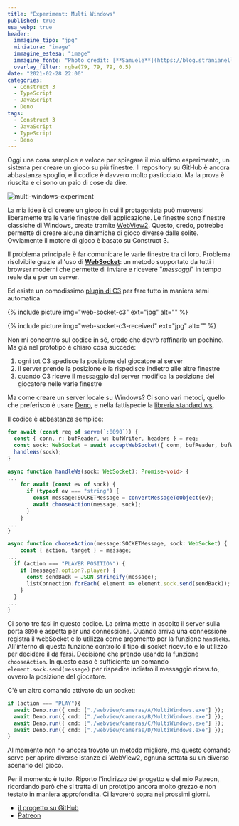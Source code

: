 ```yaml
---
title: "Experiment: Multi Windows"
published: true
usa_webp: true
header:
  immagine_tipo: "jpg"
  miniatura: "image"
  immagine_estesa: "image"
  immagine_fonte: "Photo credit: [**Samuele**](https://blog.stranianelli.com/)"
  overlay_filter: rgba(79, 79, 79, 0.5)
date: "2021-02-28 22:00"
categories:
  - Construct 3
  - TypeScript
  - JavaScript
  - Deno
tags:
  - Construct 3
  - JavaScript
  - TypeScript
  - Deno
---
```


Oggi una cosa semplice e veloce per spiegare il mio ultimo esperimento, un sistema per creare un gioco su più finestre. Il repository su GitHub è ancora abbastanza spoglio, e il codice è davvero molto pasticciato. Ma la prova è riuscita e ci sono un paio di cose da dire.

![multi-windows-experiment](https://raw.githubusercontent.com/el3um4s/strani-anelli-blog/master/_posts/2021/2021-02-28-multi-windows-experiment/test-2021.02.28.gif)

La mia idea è di creare un gioco in cui il protagonista può muoversi liberamente tra le varie finestre dell'applicazione. Le finestre sono finestre classiche di Windows, create tramite [WebView2](https://blog.stranianelli.com/deno-c3-and-webview/). Questo, credo, potrebbe permette di creare alcune dinamiche di gioco diverse dalle solite. Ovviamente il motore di gioco è basato su Construct 3.

Il problema principale è far comunicare le varie finestre tra di loro. Problema risolvibile grazie all'uso di [**WebSocket**](https://developer.mozilla.org/en-US/docs/Web/API/WebSocket): un metodo supportato da tutti i browser moderni che permette di inviare e ricevere "_messaggi_" in tempo reale da e per un server.

Ed esiste un comodissimo [plugin di C3](https://www.construct.net/en/make-games/manuals/construct-3/plugin-reference/websocket) per fare tutto in maniera semi automatica 

{% include picture img="web-socket-c3" ext="jpg" alt="" %}

{% include picture img="web-socket-c3-received" ext="jpg" alt="" %}

Non mi concentro sul codice in sé, credo che dovrò raffinarlo un pochino. Ma già nel prototipo è chiaro cosa succede:

1. ogni tot C3 spedisce la posizione del giocatore al server
2. il server prende la posizione e la rispedisce indietro alle altre finestre
3. quando C3 riceve il messaggio dal server modifica la posizione del giocatore nelle varie finestre

Ma come creare un server locale su Windows? Ci sono vari metodi, quello che preferisco è usare [Deno](https://deno.land/), e nella fattispecie la [libreria standard ws](https://deno.land/std/ws).

Il codice è abbastanza semplice:

```ts
for await (const req of serve(`:8090`)) {
  const { conn, r: bufReader, w: bufWriter, headers } = req;
  const sock: WebSocket = await acceptWebSocket({ conn, bufReader, bufWriter, headers });
  handleWs(sock);
}

async function handleWs(sock: WebSocket): Promise<void> {
...
    for await (const ev of sock) {
      if (typeof ev === "string") {
        const message:SOCKETMessage = convertMessageToObject(ev);
        await chooseAction(message, sock);
      }
    }
...
}

async function chooseAction(message:SOCKETMessage, sock: WebSocket) {
    const { action, target } = message;
...
  if (action === "PLAYER POSITION") {
    if (message?.option?.player) {
      const sendBack = JSON.stringify(message);
      listConnection.forEach( element => element.sock.send(sendBack));
    }
  }
...
}
```

Ci sono tre fasi in questo codice. La prima mette in ascolto il server sulla porta `8090` e aspetta per una connessione. Quando arriva una connessione registra il webSocket e lo utilizza come argomento per la funzione `handleWs`. All'interno di questa funzione controllo il tipo di socket ricevuto e lo utilizzo per decidere il da farsi. Decisione che prendo usando la funzione `chooseAction`. In questo caso è sufficiente un comando `element.sock.send(message)` per rispedire indietro il messaggio ricevuto, ovvero la posizione del giocatore.

C'è un altro comando attivato da un socket:

```ts
if (action === "PLAY"){
  await Deno.run({ cmd: ["./webview/cameras/A/MultiWindows.exe"] });
  await Deno.run({ cmd: ["./webview/cameras/B/MultiWindows.exe"] });
  await Deno.run({ cmd: ["./webview/cameras/C/MultiWindows.exe"] });
  await Deno.run({ cmd: ["./webview/cameras/D/MultiWindows.exe"] });
}
```

Al momento non ho ancora trovato un metodo migliore, ma questo comando serve per aprire diverse istanze di WebView2, ognuna settata su un diverso scenario del gioco.

Per il momento è tutto. Riporto l'indirizzo del progetto e del mio Patreon, ricordando però che si tratta di un prototipo ancora molto grezzo e non testato in maniera approfondita. Ci lavorerò sopra nei prossimi giorni.

- [il progetto su GitHub](https://github.com/el3um4s/DenoC3MultiWindows)
- [Patreon](https://www.patreon.com/el3um4s)
